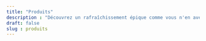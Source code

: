 ```yaml
---
title: "Produits"
description : "Découvrez un rafraîchissement épique comme vous n'en avez jamais goûté auparavant"
draft: false
slug : produits
---
```

